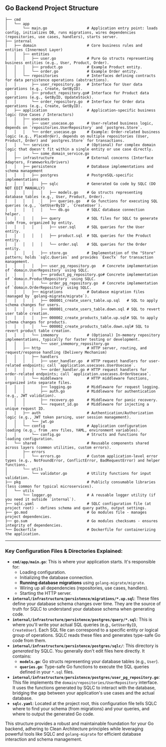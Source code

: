 ## **Go Backend Project Structure**

```
├── cmd
│   └── app
│       └── main.go                  # Application entry point: loads config, initializes DB, runs migrations, wires dependencies (repositories, use cases, handlers), starts server.
├── internal
│   ├── domain                       # Core business rules and entities (Innermost Layer)
│   │   ├── entities
│   │   │   ├── user.go              # Pure Go structs representing business entities (e.g., User, Product, Order).
│   │   │   ├── product.go           # Example Product entity.
│   │   │   └── order.go             # Example Order entity.
│   │   └── repositories             # Interfaces defining contracts for data persistence operations (abstractions).
│   │       ├── user_repository.go   # Interface for User data operations (e.g., Create, GetByID).
│   │       ├── product_repository.go# Interface for Product data operations (e.g., GetByID, UpdateStock).
│   │       └── order_repository.go  # Interface for Order data operations (e.g., Create, GetByID).
│   ├── application                  # Application-specific business logic (Use Cases / Interactors)
│   │   ├── usecases
│   │   │   ├── user_usecase.go      # User-related business logic, depends on `repositories.UserRepository` and `postgres.Store`.
│   │   │   └── order_usecase.go     # Example: Order-related business logic (e.g., PlaceOrder), depends on multiple repositories (User, Product, Order) and `postgres.Store` for transactions.
│   │   └── services                 # (Optional) For complex domain logic that doesn't fit within a single entity or use case directly.
│   │       └── some_domain_service.go
│   ├── infrastructure               # External concerns (Interface Adapters, Frameworks/Drivers)
│   │   ├── persistence              # Database implementations and schema management
│   │   │   ├── postgres             # PostgreSQL-specific implementations
│   │   │   │   ├── sqlc             # Generated Go code by SQLC (DO NOT EDIT MANUALLY)
│   │   │   │   │   ├── models.go    # Go structs representing database tables (e.g., User, Product, Order).
│   │   │   │   │   ├── queries.go   # Go functions for executing SQL queries (e.g., `GetUserByID`, `CreateUser`).
│   │   │   │   │   └── db.go        # SQLC database connection helper.
│   │   │   │   ├── query            # SQL files for SQLC to generate code from, organized by entity.
│   │   │   │   │   ├── user.sql     # SQL queries for the User entity.
│   │   │   │   │   ├── product.sql  # SQL queries for the Product entity.
│   │   │   │   │   └── order.sql    # SQL queries for the Order entity.
│   │   │   │   ├── store.go         # Implementation of the "Store" pattern; holds `sqlc.Queries` and provides `ExecTx` for transaction management.
│   │   │   │   ├── user_pg_repository.go   # Concrete implementation of `domain.UserRepository` using SQLC.
│   │   │   │   ├── product_pg_repository.go# Concrete implementation of `domain.ProductRepository` using SQLC.
│   │   │   │   └── order_pg_repository.go  # Concrete implementation of `domain.OrderRepository` using SQLC.
│   │   │   ├── migrations           # Database migration files (managed by `golang-migrate/migrate`).
│   │   │   │   ├── 000001_create_users_table.up.sql   # SQL to apply schema changes for users.
│   │   │   │   ├── 000001_create_users_table.down.sql # SQL to revert user table creation.
│   │   │   │   ├── 000002_create_products_table.up.sql# SQL to apply schema changes for products.
│   │   │   │   └── 000002_create_products_table.down.sql# SQL to revert product table creation.
│   │   │   └── inmemory             # (Optional) In-memory repository implementations, typically for faster testing or development.
│   │   │       └── user_inmemory_repository.go
│   │   ├── http                     # HTTP server, routing, and request/response handling (Delivery Mechanism)
│   │   │   ├── handlers
│   │   │   │   ├── user_handler.go  # HTTP request handlers for user-related endpoints; call `application.usecases.UserUsecase`.
│   │   │   │   └── order_handler.go # HTTP request handlers for order-related endpoints; call `application.usecases.OrderUsecase`.
│   │   │   └── middleware           # HTTP middleware functions, organized into separate files.
│   │   │       ├── logging.go       # Middleware for request logging.
│   │   │       ├── auth.go          # Middleware for authentication (e.g., JWT validation).
│   │   │       ├── recovery.go      # Middleware for panic recovery.
│   │   │       └── request_id.go    # Middleware for injecting a unique request ID.
│   │   ├── auth                     # Authentication/Authorization logic (e.g., JWT token parsing, user session management).
│   │   │   └── jwt.go
│   │   └── config                   # Application configuration loading (e.g., from .env files, YAML, environment variables).
│   │       └── config.go            # Structs and functions for loading configuration.
│   └── shared                       # Reusable components shared across layers (common utilities, custom errors).
│       ├── errors
│       │   └── errors.go            # Custom application-level error types (e.g., NotFoundError, ConflictError, BadRequestError) and helper functions.
│       └── utils
│           └── validator.go         # Utility functions for input validation.
├── pkg                              # Publicly consumable libraries (less common for typical microservices).
│   └── utils
│       └── logger.go                # A reusable logger utility (if you need it outside `internal`).
├── sqlc.yaml                        # SQLC configuration file (at project root) - defines schema and query paths, output settings.
├── go.mod                           # Go modules file - manages project dependencies.
├── go.sum                           # Go modules checksums - ensures integrity of dependencies.
└── Dockerfile                       # Dockerfile for containerizing the application.
```

---

### **Key Configuration Files & Directories Explained:**

* **`cmd/app/main.go`**: This is where your application starts. It's responsible for:
    * Loading configuration.
    * Initializing the database connection.
    * **Running database migrations** using `golang-migrate/migrate`.
    * Wiring up all dependencies (repositories, use cases, handlers).
    * Starting the HTTP server.
* **`internal/infrastructure/persistence/migrations/*.up.sql`**: These files define your database schema changes over time. They are the source of truth for SQLC to understand your database schema when generating code.
* **`internal/infrastructure/persistence/postgres/query/*.sql`**: This is where you'll write your actual SQL queries (e.g., `GetUserByID`, `CreateUser`). Each SQL file can correspond to a specific entity or logical group of operations. SQLC reads these files and generates type-safe Go code from them.
* **`internal/infrastructure/persistence/postgres/sqlc/`**: This directory is *generated* by SQLC. You generally don't edit files here directly. It contains:
    * **`models.go`**: Go structs representing your database tables (e.g., `User`).
    * **`queries.go`**: Type-safe Go functions to execute the SQL queries defined in your `*.sql` files.
* **`internal/infrastructure/persistence/postgres/user_pg_repository.go`**: This file implements the `domain/repositories/UserRepository` interface. It uses the functions generated by SQLC to interact with the database, bridging the gap between your application's use cases and the actual database.
* **`sqlc.yaml`**: Located at the project root, this configuration file tells SQLC where to find your schema (from migrations) and your queries, and where to output the generated Go code.

This structure provides a robust and maintainable foundation for your Go backend, adhering to Clean Architecture principles while leveraging powerful tools like SQLC and `golang-migrate` for efficient database interaction and schema management.
